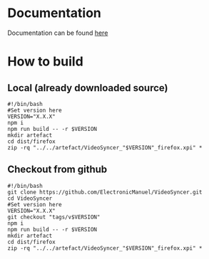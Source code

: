 # Documentation
Documentation can be found [here](https://vsync.ch/doc/)

# How to build
## Local (already downloaded source)
```shell
#!/bin/bash
#Set version here
VERSION="X.X.X"
npm i
npm run build -- -r $VERSION
mkdir artefact
cd dist/firefox
zip -rq "../../artefact/VideoSyncer_"$VERSION"_firefox.xpi" *
```
## Checkout from github
```shell
#!/bin/bash
git clone https://github.com/ElectronicManuel/VideoSyncer.git
cd VideoSyncer
#Set version here
VERSION="X.X.X"
git checkout "tags/v$VERSION"
npm i
npm run build -- -r $VERSION
mkdir artefact
cd dist/firefox
zip -rq "../../artefact/VideoSyncer_"$VERSION"_firefox.xpi" *
```